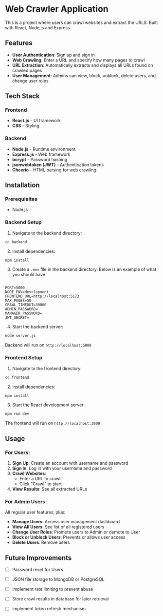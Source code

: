  # Web Crawler Application

  This is a project where users can crawl websites and extract the URLS. Built with React, Node,js and Express.


## Features

- **User Authentication**: Sign up and sign in
- **Web Crawling**: Enter a URL and specify how many pages to crawl
- **URL Extraction**: Automatically extracts and displays all URLs found on crawled pages
- **User Management**: Admins can view, block, unblock, delete users, and change user roles

## Tech Stack

### Frontend
- **React.js** - UI framework
- **CSS** - Styling

### Backend
- **Node.js** - Runtime environment
- **Express.js** - Web framework
- **bcrypt** - Password hashing
- **jsonwebtoken (JWT)** - Authentication tokens
- **Cheerio** - HTML parsing for web crawling

## Installation

### Prerequisites
- Node.js

### Backend Setup
1. Navigate to the backend directory:
```bash
cd backend
```


2. Install dependencies:
```bash
npm install
```

3. Create a `.env` file in the backend directory. Below is an example of what you should have. 
```

PORT=5000
NODE_ENV=development
FRONTEND_URL=http://localhost:5173
MAX_PAGES=50
CRAWL_TIMEOUT=30000
ADMIN_PASSWORD=
MANAGER_PASSWORD=
JWT_SECRET=

```
4. Start the backend server:
```bash
node server.js
```

Backend will run on `http://localhost:5000`

### Frontend Setup

1. Navigate to the frontend directory:
```bash
cd frontend
```

2. Install dependencies:
```bash
npm install
```

3. Start the React development server:
```bash
npm run dev
```

The frontend will run on `http://localhost:3000`

## Usage

### For Users:
1. **Sign Up**: Create an account with username and password
2. **Sign In**: Log in with your  username and password
3. **Crawl Websites**: 
   - Enter a URL to crawl
   - Click "Crawl" to start
4. **View Results**: See all extracted URLs

### For Admin Users:
All regular user features, plus:
- **Manage Users**: Access user management dashboard
- **View All Users**: See list of all registered users
- **Change User Roles**: Promote users to Admin or demote to User
- **Block or Unblock Users**: Prevents or allows user access
- **Delete Users**: Remove users

## Future Improvements
- [ ] Password reset for Users
- [ ] JSON file storage to MongoDB or PostgreSQL
- [ ] Implement rate limiting to prevent abuse
- [ ] Store crawl results in database for later retrieval
- [ ] Implement token refresh mechanism

